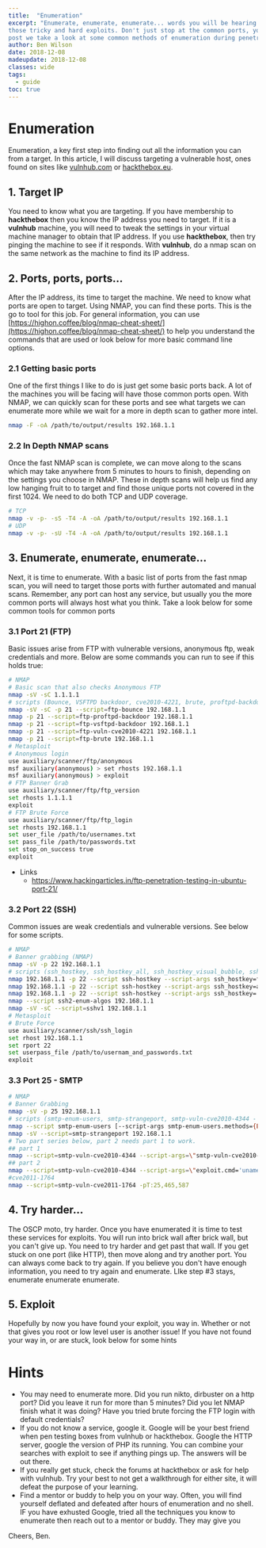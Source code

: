 ```yaml
---
title:  "Enumeration"
excerpt: "Enumerate, enumerate, enumerate... words you will be hearing often. It really is key to finding
those tricky and hard exploits. Don't just stop at the common ports, you will need to keep looking. In this
post we take a look at some common methods of enumeration during penetration testing a host machine"
author: Ben Wilson
date: 2018-12-08
madeupdate: 2018-12-08
classes: wide
tags:
  - guide
toc: true
---
```


# Enumeration
Enumeration, a key first step into finding out all the information you can from a target.
In this article, I will discuss targeting a vulnerable host, ones found on sites like
[vulnhub.com](https://www.vulnhub.com) or [hackthebox.eu](https://www.hackthebox.eu).

## 1. Target IP
You need to know what you are targeting. If you have membership to <b>hackthebox</b> then you know
the IP address you need to target. If it is a **vulnhub** machine, you will need to tweak the settings
in your virtual machine manager to obtain that IP address. If you use **hackthebox**, then try pinging
 the machine to see if it responds. With **vulnhub**, do a nmap scan on the same network as the 
 machine to find its IP address.

## 2. Ports, ports, ports...
After the IP address, its time to target the machine. We need to know what ports are open to target.
Using NMAP, you can find these ports. This is the go to tool for this job. For general information,
you can use [https://highon.coffee/blog/nmap-cheat-sheet/](https://highon.coffee/blog/nmap-cheat-sheet/) to help you understand
the commands that are used or look below for more basic command line options.

### 2.1 Getting basic ports
One of the first things I like to do is just get some basic ports back.
A lot of the machines you will be facing will have those common ports open.
With NMAP, we can quickly scan for these ports and see what targets we can enumerate more
while we wait for a more in depth scan to gather more intel.
```bash
nmap -F -oA /path/to/output/results 192.168.1.1
```

### 2.2 In Depth NMAP scans
Once the fast NMAP scan is complete, we can move along to the scans which may take anywhere from 
5 minutes to hours to finish, depending on the settings you choose in NMAP. These in depth scans will help 
us find any low hanging fruit to to target and find those unique ports not covered in the first 1024.
We need to do both TCP and UDP coverage.
```bash
# TCP
nmap -v -p- -sS -T4 -A -oA /path/to/output/results 192.168.1.1
# UDP
nmap -v -p- -sU -T4 -A -oA /path/to/output/results 192.168.1.1
```

## 3. Enumerate, enumerate, enumerate...
Next, it is time to enumerate. With a basic list of ports from the fast nmap scan, you will need to target
those ports with further automated and manual scans. Remember, any port can host any service, but 
usually you the more common ports will always host what you think. Take a look below for some 
common tools for common ports

### 3.1 Port 21 (FTP)

Basic issues arise from FTP with vulnerable versions, anonymous ftp, weak credentials and more.
Below are some commands you can run to see if this holds true:

```bash
# NMAP
# Basic scan that also checks Anonymous FTP
nmap -sV -sC 1.1.1.1
# scripts (Bounce, VSFTPD backdoor, cve2010-4221, brute, proftpd-backdoor)
nmap -sV -sC -p 21 --script=ftp-bounce 192.168.1.1
nmap -p 21 --script=ftp-proftpd-backdoor 192.168.1.1
nmap -p 21 --script=ftp-vsftpd-backdoor 192.168.1.1
nmap -p 21 --script=ftp-vuln-cve2010-4221 192.168.1.1
nmap -p 21 --script=ftp-brute 192.168.1.1
# Metasploit
# Anonymous login
use auxiliary/scanner/ftp/anonymous
msf auxiliary(anonymous) > set rhosts 192.168.1.1
msf auxiliary(anonymous) > exploit
# FTP Banner Grab
use auxiliary/scanner/ftp/ftp_version
set rhosts 1.1.1.1
exploit
# FTP Brute Force
use auxiliary/scanner/ftp/ftp_login
set rhosts 192.168.1.1
set user_file /path/to/usernames.txt
set pass_file /path/to/passwords.txt
set stop_on_success true
exploit
```
* Links
  * https://www.hackingarticles.in/ftp-penetration-testing-in-ubuntu-port-21/
  
### 3.2 Port 22 (SSH)
Common issues are weak credentials and vulnerable versions. See below for some scripts.
```bash
# NMAP
# Banner grabbing (NMAP)
nmap -sV -p 22 192.168.1.1
# scripts (ssh_hostkey, ssh_hostkey_all, ssh_hostkey_visual_bubble, ssh2_enum_algos, sshv1)
nmap 192.168.1.1 -p 22 --script ssh-hostkey --script-args ssh_hostkey=full
nmap 192.168.1.1 -p 22 --script ssh-hostkey --script-args ssh_hostkey=all
nmap 192.168.1.1 -p 22 --script ssh-hostkey --script-args ssh_hostkey='visual bubble'
nmap --script ssh2-enum-algos 192.168.1.1
nmap -sV -sC --script=sshv1 192.168.1.1
# Metasploit
# Brute Force
use auxiliary/scanner/ssh/ssh_login
set rhost 192.168.1.1
set rport 22
set userpass_file /path/to/usernam_and_passwords.txt
exploit
```

### 3.3 Port 25 - SMTP
```bash
# NMAP
# Banner Grabbing
nmap -sV -p 25 192.168.1.1
# scripts (smtp-enum-users, smtp-strangeport, smtp-vuln-cve2010-4344 - P1, smtp-vuln-cve2010-4344 - P2,  smtp-vuln-cve2011-1764)
nmap --script smtp-enum-users [--script-args smtp-enum-users.methods={EXPN,...},...] -p 25,465,587 192.168.1.1
nmap -sV --script=smtp-strangeport 192.168.1.1
# Two part series below, part 2 needs part 1 to work.
## part 1
nmap --script=smtp-vuln-cve2010-4344 --script-args=\"smtp-vuln-cve2010-4344.exploit\" -pT:25,465,587 192.168.1.1
## part 2
nmap --script=smtp-vuln-cve2010-4344 --script-args=\"exploit.cmd='uname -a'\" -pT:25,465,587 192.168.1.1
#cve2011-1764
nmap --script=smtp-vuln-cve2011-1764 -pT:25,465,587 

```

## 4. Try harder...
The OSCP moto, try harder. Once you have enumerated it is time to test these services for exploits.
You will run into brick wall after brick wall, but you can't give up. You need to try harder
and get past that wall. If you get stuck on one port (like HTTP), then move along and try another port.
You can always come back to try again. If you believe you don't have enough information, you need to try
again and enumerate. LIke step #3 stays, enumerate enumerate enumerate. 

## 5. Exploit
Hopefully by now you have found your exploit, you way in. Whether or not that gives you root or 
low level user is another issue! If you have not found your way in, or are stuck, look below for some hints

# Hints
* You may need to enumerate more. Did you run nikto, dirbuster on a http port? Did you leave it run
for more than 5 minutes? Did you let NMAP finish what it was doing? Have you tried brute forcing the FTP
login with default credentials?
* If you do not know a service, google it. Google will be your best friend when pen testing boxes from 
vulnhub or hackthebox. Google the HTTP server, google the version of PHP its running. You can combine
your searches with exploit to see if anything pings up. The answers will be out there.
* If you really get stuck, check the forums at hackthebox or ask for help with vulnhub. 
Try your best to not get a walkthrough for either site, it will defeat the purpose of your learning.
* Find a mentor or buddy to help you on your way. Often, you will find yourself deflated and defeated after
hours of enumeration and no shell. IF you have exhusted Google, tried all the techniques you know
to enumerate then reach out to a mentor or buddy. They may give you 


Cheers,
Ben.








